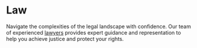 # Law
Navigate the complexities of the legal landscape with confidence. Our team of experienced [lawyers](attorneyappnow.com) provides expert guidance and representation to help you achieve justice and protect your rights.
